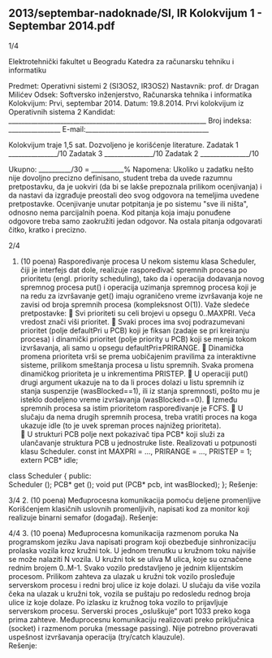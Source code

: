 2013/septembar-nadoknade/SI, IR Kolokvijum 1 - Septembar 2014.pdf
--------------------------------------------------------------------------------


1/4 
 
Elektrotehnički fakultet u Beogradu 
Katedra za računarsku tehniku i informatiku 
 
Predmet: Operativni sistemi 2 (SI3OS2, IR3OS2) 
Nastavnik: prof. dr Dragan Milićev 
Odsek: Softversko inženjerstvo, Računarska tehnika i informatika 
Kolokvijum: Prvi, septembar 2014. 
Datum: 19.8.2014. 
Prvi kolokvijum iz Operativnih sistema 2 
Kandidat: _____________________________________________________________ 
Broj indeksa: ________________  E-mail:______________________________________ 
 
Kolokvijum traje 1,5 sat. Dozvoljeno je korišćenje literature. 
Zadatak 1 _______________/10   Zadatak 3 _______________/10 
Zadatak 2 _______________/10    
 
Ukupno: __________/30 = __________% 
Napomena: Ukoliko  u  zadatku  nešto  nije  dovoljno  precizno  definisano,  student  treba  da 
uvede razumnu pretpostavku, da je uokviri (da bi se lakše prepoznala prilikom ocenjivanja) i 
da  nastavi  da  izgrađuje  preostali  deo  svog  odgovora  na  temeljima  uvedene  pretpostavke. 
Ocenjivanje unutar potpitanja je po sistemu "sve ili ništa", odnosno nema parcijalnih poena. 
Kod pitanja koja imaju ponuđene odgovore treba samo zaokružiti jedan  odgovor.  Na  ostala 
pitanja odgovarati čitko, kratko i precizno. 
 

2/4 
1. (10 poena) Raspoređivanje procesa 
U nekom sistemu klasa Scheduler, čiji je interfejs dat dole, realizuje raspoređivač spremnih 
procesa  po  prioritetu  (engl. priority  scheduling),  tako  da  i  operacija  dodavanja  novog 
spremnog procesa put() i operacija uzimanja spremnog procesa koji je na redu za izvršavanje 
get() imaju  ograničeno  vreme  izvršavanja  koje  ne  zavisi  od  broja  spremnih  procesa 
(kompleksnost O(1)). Važe sledeće pretpostavke: 
 Svi prioriteti su celi brojevi u opsegu 0..MAXPRI. Veća vredost znači viši prioritet. 
 Svaki  proces  ima  svoj  podrazumevani  prioritet  (polje defaultPri u  PCB)  koji  je 
fiksan (zadaje se pri kreiranju procesa) i dinamički prioritet (polje priority u PCB) 
koji se menja tokom izvršavanja, ali samo u opsegu defaultPri±PRIRANGE. 
 Dinamička  promena  prioriteta  vrši  se  prema  uobičajenim  pravilima  za  interaktivne 
sisteme,  prilikom  smeštanja  procesa  u  listu  spremnih.  Svaka  promena  dinamičkog 
prioriteta je u inkrementima PRISTEP. 
 U operaciji put() drugi argument ukazuje na to da li proces dolazi u listu spremnih iz 
stanja  suspenzije  (wasBlocked==1),  ili  iz  stanja  spremnosti,  pošto  mu  je  isteklo 
dodeljeno vreme izvršavanja (wasBlocked==0). 
 Između spremnih procesa sa istim prioritetom raspoređivanje je FCFS. 
 U slučaju da nema drugih spremnih procesa, treba vratiti proces na koga ukazuje idle 
(to je uvek spreman proces najnižeg prioriteta).  
 U  strukturi PCB polje next pokazivač  tipa PCB* koji  služi  za  ulančavanje  struktura 
PCB u jednostruke liste. 
Realizovati u potpunosti klasu Scheduler. 
const int MAXPRI = ..., PRIRANGE = ..., PRISTEP = 1; 
extern PCB* idle; 
 
class Scheduler { 
public:  
  Scheduler (); 
  PCB* get (); 
  void put (PCB* pcb, int wasBlocked); 
}; 
Rešenje: 
 

3/4 
2. (10 poena) Međuprocesna komunikacija pomoću deljene promenljive 
Korišćenjem  klasičnih  uslovnih  promenljivih,  napisati  kod  za  monitor  koji  realizuje  binarni 
semafor (događaj). 
Rešenje: 
 

4/4 
3. (10 poena) Međuprocesna komunikacija razmenom poruka 
Na programskom jeziku Java napisati program koji obezbeđuje sinhronizaciju prolaska vozila 
kroz kružni  tok.  U  jednom  trenutku  u  kružnom  toku  najviše  se  može  nalaziti N vozila.  U 
kružni  tok  se  uliva M ulica,  koje  su  označene   rednim   brojem   0..M-1.   Svako   vozilo 
predstavljeno je jednim klijentskim procesom. Prilikom zahteva za ulazak u kružni tok vozilo 
prosleđuje serverskom procesu i redni broj ulice iz koje dolazi. U slučaju da više vozila čeka 
na ulazak u kružni  tok,  vozila se puštaju  po redosledu rednog broja ulice iz koje dolaze. Po 
izlasku iz kružnog toka vozilo to prijavljuje serverskom procesu. Serverski proces „osluškuje“ 
port   1033   preko   koga   prima   zahteve. Međuprocesnu  komunikaciju  realizovati  preko 
priključnica  (socket)  i  razmenom  poruka  (message  passing). Nije  potrebno  proveravati 
uspešnost izvršavanja operacija (try/catch klauzule).  
Rešenje: 
 
 